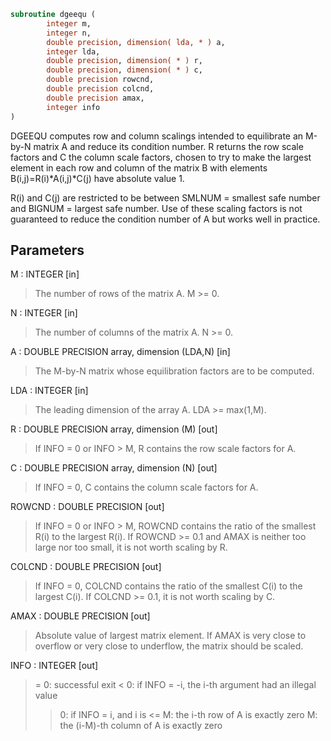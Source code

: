 ```fortran
subroutine dgeequ (
        integer m,
        integer n,
        double precision, dimension( lda, * ) a,
        integer lda,
        double precision, dimension( * ) r,
        double precision, dimension( * ) c,
        double precision rowcnd,
        double precision colcnd,
        double precision amax,
        integer info
)
```

DGEEQU computes row and column scalings intended to equilibrate an
M-by-N matrix A and reduce its condition number.  R returns the row
scale factors and C the column scale factors, chosen to try to make
the largest element in each row and column of the matrix B with
elements B(i,j)=R(i)\*A(i,j)\*C(j) have absolute value 1.

R(i) and C(j) are restricted to be between SMLNUM = smallest safe
number and BIGNUM = largest safe number.  Use of these scaling
factors is not guaranteed to reduce the condition number of A but
works well in practice.

## Parameters
M : INTEGER [in]
> The number of rows of the matrix A.  M >= 0.

N : INTEGER [in]
> The number of columns of the matrix A.  N >= 0.

A : DOUBLE PRECISION array, dimension (LDA,N) [in]
> The M-by-N matrix whose equilibration factors are
> to be computed.

LDA : INTEGER [in]
> The leading dimension of the array A.  LDA >= max(1,M).

R : DOUBLE PRECISION array, dimension (M) [out]
> If INFO = 0 or INFO > M, R contains the row scale factors
> for A.

C : DOUBLE PRECISION array, dimension (N) [out]
> If INFO = 0,  C contains the column scale factors for A.

ROWCND : DOUBLE PRECISION [out]
> If INFO = 0 or INFO > M, ROWCND contains the ratio of the
> smallest R(i) to the largest R(i).  If ROWCND >= 0.1 and
> AMAX is neither too large nor too small, it is not worth
> scaling by R.

COLCND : DOUBLE PRECISION [out]
> If INFO = 0, COLCND contains the ratio of the smallest
> C(i) to the largest C(i).  If COLCND >= 0.1, it is not
> worth scaling by C.

AMAX : DOUBLE PRECISION [out]
> Absolute value of largest matrix element.  If AMAX is very
> close to overflow or very close to underflow, the matrix
> should be scaled.

INFO : INTEGER [out]
> = 0:  successful exit
> < 0:  if INFO = -i, the i-th argument had an illegal value
> > 0:  if INFO = i,  and i is
> <= M:  the i-th row of A is exactly zero
> >  M:  the (i-M)-th column of A is exactly zero
